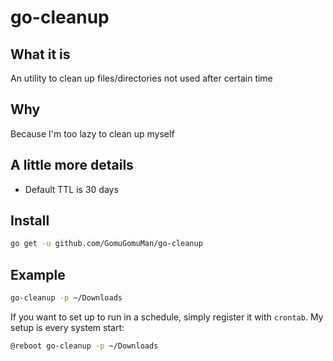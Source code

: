 # go-cleanup

## What it is
An utility to clean up files/directories not used after certain time

## Why
Because I'm too lazy to clean up myself

## A little more details
* Default TTL is 30 days

## Install
```bash
go get -u github.com/GomuGomuMan/go-cleanup
```

## Example
```bash
go-cleanup -p ~/Downloads
```

If you want to set up to run in a schedule, simply register it with `crontab`.
My setup is every system start:
```bash
@reboot go-cleanup -p ~/Downloads
```
